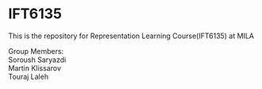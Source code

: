 # IFT6135
This is the repository for Representation Learning Course(IFT6135) at MILA

Group Members: <br>
Soroush Saryazdi <br>
Martin Klissarov <br>
Touraj Laleh <br>

